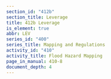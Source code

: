 ```yaml
---
section_id: "412b"
section_title: Leverage
title: 412b Leverage
is_element: true
abbr: LEV
series_id: "400"
series_title: Mapping and Regulations
activity_id: "410"
activity_title: Flood Hazard Mapping
page_in_manual: 410-8
document_depth: 4
---
```

